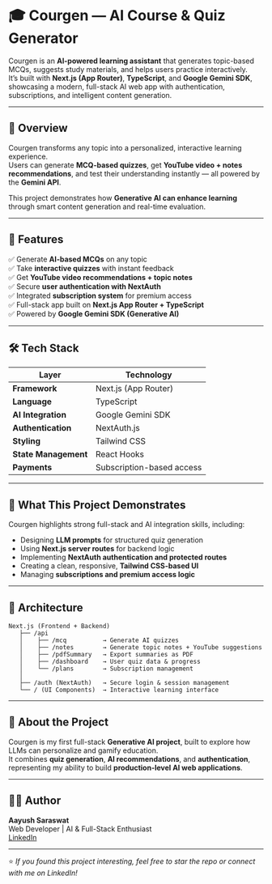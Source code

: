 # 🎓 Courgen — AI Course & Quiz Generator

Courgen is an **AI-powered learning assistant** that generates topic-based MCQs, suggests study materials, and helps users practice interactively.  
It’s built with **Next.js (App Router)**, **TypeScript**, and **Google Gemini SDK**, showcasing a modern, full-stack AI web app with authentication, subscriptions, and intelligent content generation.

---

## 🚀 Overview

Courgen transforms any topic into a personalized, interactive learning experience.  
Users can generate **MCQ-based quizzes**, get **YouTube video + notes recommendations**, and test their understanding instantly — all powered by the **Gemini API**.

This project demonstrates how **Generative AI can enhance learning** through smart content generation and real-time evaluation.

---

## 🧩 Features

✅ Generate **AI-based MCQs** on any topic  
✅ Take **interactive quizzes** with instant feedback  
✅ Get **YouTube video recommendations + topic notes**  
✅ Secure **user authentication with NextAuth**  
✅ Integrated **subscription system** for premium access  
✅ Full-stack app built on **Next.js App Router + TypeScript**  
✅ Powered by **Google Gemini SDK (Generative AI)**  

---

## 🛠️ Tech Stack

| Layer | Technology |
|-------|-------------|
| **Framework** | Next.js (App Router) |
| **Language** | TypeScript |
| **AI Integration** | Google Gemini SDK |
| **Authentication** | NextAuth.js |
| **Styling** | Tailwind CSS |
| **State Management** | React Hooks |
| **Payments** | Subscription-based access |

---

## 🧠 What This Project Demonstrates

Courgen highlights strong full-stack and AI integration skills, including:
- Designing **LLM prompts** for structured quiz generation  
- Using **Next.js server routes** for backend logic  
- Implementing **NextAuth authentication and protected routes**  
- Creating a clean, responsive, **Tailwind CSS-based UI**  
- Managing **subscriptions and premium access logic**

---

## 🧩 Architecture

```
Next.js (Frontend + Backend)
   ├── /api
   │    ├── /mcq          → Generate AI quizzes
   │    ├── /notes        → Generate topic notes + YouTube suggestions
   │    ├── /pdfSummary   → Export summaries as PDF
   │    ├── /dashboard    → User quiz data & progress
   │    └── /plans        → Subscription management
   │
   ├── /auth (NextAuth)   → Secure login & session management
   └── / (UI Components)  → Interactive learning interface
```

---

## 💬 About the Project

Courgen is my first full-stack **Generative AI project**, built to explore how LLMs can personalize and gamify education.  
It combines **quiz generation**, **AI recommendations**, and **authentication**, representing my ability to build **production-level AI web applications**.

---

## 👨‍💻 Author

**Aayush Saraswat**  
Web Developer | AI & Full-Stack Enthusiast  
[LinkedIn](https://www.linkedin.com/in/aayushsaraswat1) 

---

⭐ *If you found this project interesting, feel free to star the repo or connect with me on LinkedIn!*
